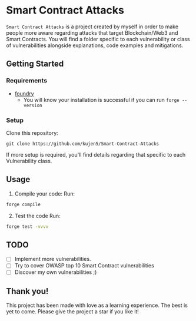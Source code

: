 # Smart Contract Attacks
`Smart Contract Attacks` is a project created by myself in order to make people more aware regarding attacks that target Blockchain/Web3 and Smart Contracts.
You will find a folder specific to each vulnerability or class of vulnerabilities alongside explanations, code examples and mitigations.


## Getting Started

### Requirements

- [foundry](https://getfoundry.sh/)
    - You will know your installation is successful if you can run `forge --version`

### Setup

Clone this repository:
```
git clone https://github.com/kujen5/Smart-Contract-Attacks
```

If more setup is required, you'll find details regarding that specific to each Vulnerability class.

## Usage
1. Compile your code:
Run:

```bash
forge compile
```

2. Test the code
Run:
```bash
forge test -vvvv
```

## TODO

- [ ] Implement more vulnerabilities.
- [ ] Try to cover OWASP top 10 Smart Contract vulnerabilities
- [ ] Discover my own vulnerabilities ;)

## Thank you!

This project has been made with love as a learning experience. The best is yet to come.
Please give the project a star if you like it!
